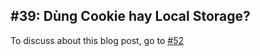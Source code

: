 ## #39: Dùng Cookie hay Local Storage? 

To discuss about this blog post, go to [#52](https://github.com/ngxson/blog-comments/issues/52)

<!-- {"issue":52} -->